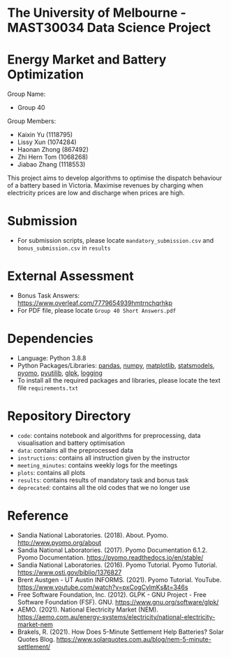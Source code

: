 # The University of Melbourne - MAST30034 Data Science Project
# Energy Market and Battery Optimization

Group Name:  
- Group 40

Group Members:  
- Kaixin Yu (1118795)
- Lissy Xun (1074284)
- Haonan Zhong (867492)
- Zhi Hern Tom (1068268)
- Jiabao Zhang (1118553)

This project aims to develop algorithms to optimise the dispatch behaviour of a battery based in Victoria. Maximise revenues by charging when electricity prices are low and discharge when prices are high.

# Submission
- For submission scripts, please locate `mandatory_submission.csv` and `bonus_submission.csv` in `results`

# External Assessment
- Bonus Task Answers: https://www.overleaf.com/7779654939hmtrnchqrhkp
- For PDF file, please locate `Group 40 Short Answers.pdf`

# Dependencies
- Language: Python 3.8.8
- Python Packages/Libraries: [pandas](https://pandas.pydata.org), [numpy](https://numpy.org), [matplotlib](https://matplotlib.org), [statsmodels](https://www.statsmodels.org/stable/index.html), [pyomo](http://www.pyomo.org), [pyutilib](https://github.com/PyUtilib/pyutilib), [glpk](https://www.gnu.org/software/glpk/), [logging](https://docs.python.org/3/library/logging.html)
- To install all the required packages and libraries, please locate the text file `requirements.txt`

# Repository Directory
- `code`: contains notebook and algorithms for preprocessing, data visualisation and battery optimisation
- `data`: contains all the preprocessed data
- `instructions`: contains all instruction given by the instructor
- `meeting_minutes`: contains weekly logs for the meetings
- `plots`: contains all plots
- `results`: contains results of mandatory task and bonus task
- `deprecated`: contains all the old codes that we no longer use

# Reference 
- Sandia National Laboratories. (2018). About. Pyomo. http://www.pyomo.org/about
- Sandia National Laboratories. (2017). Pyomo Documentation 6.1.2. Pyomo Documentation. https://pyomo.readthedocs.io/en/stable/
- Sandia National Laboratories. (2016). Pyomo Tutorial. Pyomo Tutorial. https://www.osti.gov/biblio/1376827
- Brent Austgen - UT Austin INFORMS. (2021). Pyomo Tutorial. YouTube. https://www.youtube.com/watch?v=pxCogCylmKs&t=346s
- Free Software Foundation, Inc. (2012). GLPK - GNU Project - Free Software Foundation (FSF). GNU. https://www.gnu.org/software/glpk/
- AEMO. (2021). National Electricity Market (NEM). https://aemo.com.au/energy-systems/electricity/national-electricity-market-nem
- Brakels, R. (2021). How Does 5-Minute Settlement Help Batteries? Solar Quotes Blog. https://www.solarquotes.com.au/blog/nem-5-minute-settlement/
